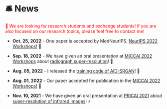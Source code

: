 # 🛎️  News

 <font color=Red>📣 We are looking for research students and exchange students! If you are also focused on our research topics, please feel free to contact me!</font>
- **Oct. 25, 2022** - One paper is accepted by MedNeurIPS, [NeurIPS 2022 Workshops!](https://sites.google.com/view/med-neurips-2022/home) 🔬

- **Sep. 18, 2022** - We have given an oral presentation at [MICCAI 2022 Workshops](https://sites.google.com/view/mlmi2022/program-and-registration?authuser=0) about [radiograph super-resolution](https://arxiv.org/abs/2208.03008)! 📃

- **Aug. 05, 2022** - I released the [training code of AID-SRGAN](https://github.com/yongsongH/AIDSRGAN-MICCAI2022)! 💎

- **Aug. 01, 2022** - Our paper accepted for publication in the [MICCAI 2022 Workshops!](https://conferences.miccai.org/2022/en/) 🎉 

- **Nov. 10, 2021** - We have given an oral presentation at [PRICAI 2021](https://www.pricai.org/2021/program/program) about [super-resolution of infrared images](https://link.springer.com/chapter/10.1007/978-3-030-89363-7_35)! ⚡

